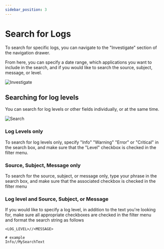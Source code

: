 ```yaml
---
sidebar_position: 3
---
```


# Search for Logs

To search for specific logs, you can navigate to the "Investigate" section of
the navigation drawer.

From here, you can specify a date range, which applications you want to include
in the search, and if you would like to search the source, subject, message,
or level.

![Investigate](https://stkevinwilliamsdev.blob.core.windows.net/klog/investigate.PNG)

## Searching for log levels

You can search for log levels or other fields individually, or at the same time.

![Search](https://stkevinwilliamsdev.blob.core.windows.net/klog/search_bar.PNG)

### Log Levels only

To search for log levels only, specify "Info" "Warning" "Error" or "Critical" in
the search box, and make sure that the "Level" checkbox is checked in the filter
menu.

### Source, Subject, Message only

To search for the source, subject, or message only, type your phrase in the
search box, and make sure that the associated checkbox is checked in the filter
menu

### Log level and Source, Subject, or Message

If you would like to specify a log level, in addition to the text you're
looking for, make sure all appropriate checkboxes are checked in the filter menu
and format the search string as follows

```
<LOG_LEVEL>//<MESSAGE>

# example
Info//MySearchText
```
